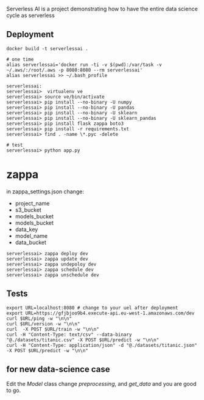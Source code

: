 Serverless AI is a project demonstrating how to have the entire data science cycle as serverless


## Deployment
```
docker build -t serverlessai .

# one time
alias serverlessai='docker run -ti -v $(pwd):/var/task -v ~/.aws/:/root/.aws -p 8080:8080 --rm serverlessai'
alias serverlessai >> ~/.bash_profile

serverlessai:
serverlessai>  virtualenv ve
serverlessai> source ve/bin/activate
serverlessai> pip install --no-binary -U numpy
serverlessai> pip install --no-binary -U pandas
serverlessai> pip install --no-binary -U sklearn
serverlessai> pip install --no-binary -U sklearn_pandas
serverlessai> pip install flask zappa boto3
serverlessai> pip install -r requirements.txt
serverlessai> find . -name \*.pyc -delete

# test
serverlessai> python app.py
```

# zappa
in zappa_settings.json change:  
* project_name
* s3_bucket
* models_bucket
* models_bucket
* data_key
* model_name
* data_bucket

```
serverlessai> zappa deploy dev
serverlessai> zappa update dev
serverlessai> zappa undepoloy dev
serverlessai> zappa schedule dev
serverlessai> zappa unschedule dev

````


## Tests
```
export URL=localhost:8080 # change to your uel after deployment
export URL=https://gfjbjoo9b4.execute-api.eu-west-1.amazonaws.com/dev
curl $URL/ping -w "\n\n"
curl $URL/version -w "\n\n"
curl  -X POST $URL/train -w "\n\n"
curl -H "Content-Type: text/csv" --data-binary "@./datasets/titanic.csv" -X POST $URL/predict -w "\n\n" 
curl -H "Content-Type: application/json" -d "@./datasets/titanic.json" -X POST $URL/predict -w "\n\n" 
```


## for new data-science case
Edit the *Model* class change  *preprocessing*, and *get_data* and you are good to go.